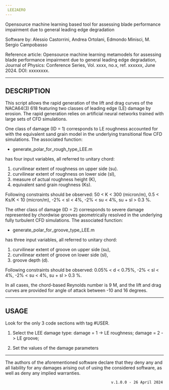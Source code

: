 ```yaml
---
 LEE2AERO
---
```

 
Opensource machine learning based tool for assessing blade performance impairment due to general leading edge degradation                          

Software by: Alessio Castorrini, Andrea Ortolani, Edmondo Minisci, M. Sergio Campobasso 
                                                                                               
Reference article: Opensource machine learning metamodels for assessing blade performance impairment due to general leading edge degradation, Journal of Physics: Conference Series, Vol. xxxx, no.x, ref. xxxxxx, June 2024. DOI: xxxxxxxx.
                                                                         
---
DESCRIPTION
---
 This script allows the rapid generation of the lift and drag curves of 
 the NACA64(3) 618 featuring two classes of leading edge (LE) damage by 
 erosion. The rapid generation relies on artificial neural networks 
 trained with large sets of CFD simulations.

 One class of damage (ID = 1) corresponds to LE roughness accounted for 
 with the equivalent sand grain model in the underlying transitional flow 
 CFD simulations. The associated function:

 - generate_polar_for_rough_type_LEE.m

 has four input variables, all referred to unitary chord: 
 1) curvilinear extent of roughness on upper side (su). 
 2) curvilinear extent of roughness on lower side (sl), 
 3) measure of actual roughness height (K),        
 4) equivalent sand grain roughness (Ks).

 Following constraints should be observed: 
 50 < K < 300 (micron/m), 0.5 < Ks/K < 10 (micron/m), -2% < sl < 4%, 
 -2% < su < 4%, su + sl > 0.3 %.

 The other class of damage (ID = 2) corresponds to severe damage 
 represented by chordwise grooves geometrically resolved in the underlying 
 fully turbulent CFD simulations. 
 The associated function:
 
 - generate_polar_for_groove_type_LEE.m

 has three input variables, all referred to unitary chord: 
 1) curvilinear extent of groove on upper side (su),
 2) curvilinear extent of groove on lower side (sl),
 3) groove depth (d).

 Following constraints should be observed: 
 0.05% < d < 0.75%, -2% < sl < 4%, -2% < su < 4%, su + sl > 0.3 %.

 In all cases, the chord-based Reynolds number is 9 M, and the lift and 
 drag curves are provided for angle of attack between -10 and 16 degrees. 

 ------------------------------- 
 USAGE
 ----------------------------------
 
 Look for the only 3 code sections with tag #USER.
 1) Select the LEE damage type:
 damage = 1 -> LE roughness;
 damage = 2 -> LE groove;

 2) Set the values of the damage parameters

 -----

 The authors of the aforementioned software declare that they deny any and 
 all liability for any damages arising out of using the considered 
 software, as well as deny any implied warranties.

                                                   v.1.0.0 - 26 April 2024 

